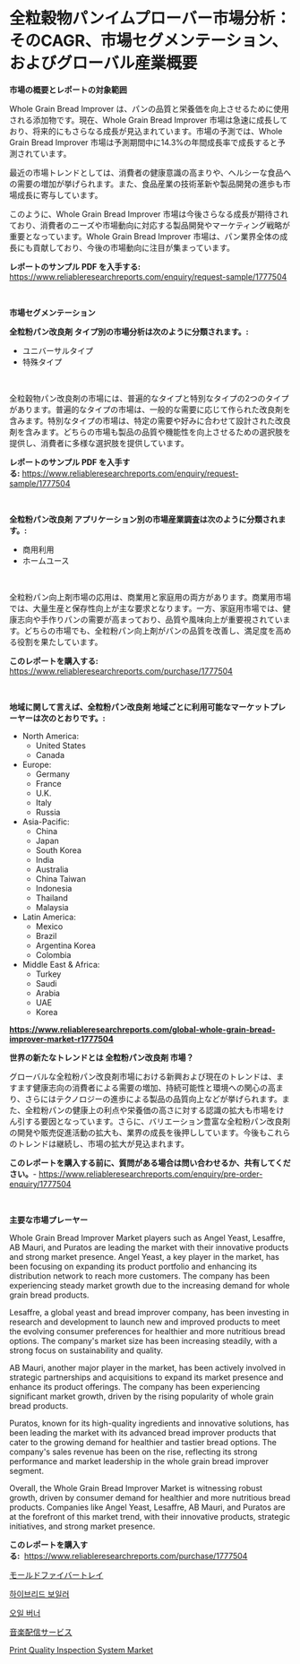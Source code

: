 <p><h1>全粒穀物パンイムプローバー市場分析：そのCAGR、市場セグメンテーション、およびグローバル産業概要</h1></p><p><strong>市場の概要とレポートの対象範囲</strong></p>
<p><p>Whole Grain Bread Improver は、パンの品質と栄養価を向上させるために使用される添加物です。現在、Whole Grain Bread Improver 市場は急速に成長しており、将来的にもさらなる成長が見込まれています。市場の予測では、Whole Grain Bread Improver 市場は予測期間中に14.3%の年間成長率で成長すると予測されています。</p><p>最近の市場トレンドとしては、消費者の健康意識の高まりや、ヘルシーな食品への需要の増加が挙げられます。また、食品産業の技術革新や製品開発の進歩も市場成長に寄与しています。</p><p>このように、Whole Grain Bread Improver 市場は今後さらなる成長が期待されており、消費者のニーズや市場動向に対応する製品開発やマーケティング戦略が重要となっています。Whole Grain Bread Improver 市場は、パン業界全体の成長にも貢献しており、今後の市場動向に注目が集まっています。</p></p>
<p><strong>レポートのサンプル PDF を入手する:</strong> <a href="https://www.reliableresearchreports.com/enquiry/request-sample/1777504">https://www.reliableresearchreports.com/enquiry/request-sample/1777504</a></p>
<p>&nbsp;</p>
<p><strong>市場セグメンテーション</strong></p>
<p><strong>全粒粉パン改良剤 タイプ別の市場分析は次のように分類されます。:</strong></p>
<p><ul><li>ユニバーサルタイプ</li><li>特殊タイプ</li></ul></p>
<p>&nbsp;</p>
<p><p>全粒穀物パン改良剤の市場には、普遍的なタイプと特別なタイプの2つのタイプがあります。普遍的なタイプの市場は、一般的な需要に応じて作られた改良剤を含みます。特別なタイプの市場は、特定の需要や好みに合わせて設計された改良剤を含みます。どちらの市場も製品の品質や機能性を向上させるための選択肢を提供し、消費者に多様な選択肢を提供しています。</p></p>
<p><strong>レポートのサンプル PDF を入手する:</strong>&nbsp;<a href="https://www.reliableresearchreports.com/enquiry/request-sample/1777504">https://www.reliableresearchreports.com/enquiry/request-sample/1777504</a></p>
<p>&nbsp;</p>
<p><strong> 全粒粉パン改良剤 アプリケーション別の市場産業調査は次のように分類されます。:</strong></p>
<p><ul><li>商用利用</li><li>ホームユース</li></ul></p>
<p>&nbsp;</p>
<p><p>全粒粉パン向上剤市場の応用は、商業用と家庭用の両方があります。商業用市場では、大量生産と保存性向上が主な要求となります。一方、家庭用市場では、健康志向や手作りパンの需要が高まっており、品質や風味向上が重要視されています。どちらの市場でも、全粒粉パン向上剤がパンの品質を改善し、満足度を高める役割を果たしています。</p></p>
<p><strong>このレポートを購入する:</strong>&nbsp; <a href="https://www.reliableresearchreports.com/purchase/1777504">https://www.reliableresearchreports.com/purchase/1777504</a></p>
<p>&nbsp;</p>
<p><strong>地域に関して言えば、全粒粉パン改良剤 地域ごとに利用可能なマーケットプレーヤーは次のとおりです。:</strong></p>
<p><ul>
    <li>
        North America:
        <ul>
            <li>United States</li>
            <li>Canada</li>
        </ul>
    </li>
    <li>
        Europe:
        <ul>
            <li>Germany</li>
            <li>France</li>
            <li>U.K.</li>
            <li>Italy</li>
            <li>Russia</li>
        </ul>
    </li>
    <li>
        Asia-Pacific:
        <ul>
            <li>China</li>
            <li>Japan</li>
            <li>South Korea</li>
            <li>India</li>
            <li>Australia</li>
            <li>China Taiwan</li>
            <li>Indonesia</li>
            <li>Thailand</li>
            <li>Malaysia</li>
        </ul>
    </li>
    <li>
        Latin America:
        <ul>
            <li>Mexico</li>
            <li>Brazil</li>
            <li>Argentina Korea</li>
            <li>Colombia</li>
        </ul>
    </li>
    <li>
        Middle East & Africa:
        <ul>
            <li>Turkey</li>
            <li>Saudi</li>
            <li>Arabia</li>
            <li>UAE</li>
            <li>Korea</li>
        </ul>
    </li>
    </ul></p>
<p><strong><a href="https://www.reliableresearchreports.com/global-whole-grain-bread-improver-market-r1777504">https://www.reliableresearchreports.com/global-whole-grain-bread-improver-market-r1777504</a></strong>&nbsp;</p>
<p><strong>世界の新たなトレンドとは 全粒粉パン改良剤 市場？</strong></p>
<p><p>グローバルな全粒粉パン改良剤市場における新興および現在のトレンドは、ますます健康志向の消費者による需要の増加、持続可能性と環境への関心の高まり、さらにはテクノロジーの進歩による製品の品質向上などが挙げられます。また、全粒粉パンの健康上の利点や栄養価の高さに対する認識の拡大も市場をけん引する要因となっています。さらに、バリエーション豊富な全粒粉パン改良剤の開発や販売促進活動の拡大も、業界の成長を後押ししています。今後もこれらのトレンドは継続し、市場の拡大が見込まれます。</p></p>
<p><strong>このレポートを購入する前に、質問がある場合は問い合わせるか、共有してください。</strong>- <a href="https://www.reliableresearchreports.com/enquiry/pre-order-enquiry/1777504">https://www.reliableresearchreports.com/enquiry/pre-order-enquiry/1777504</a></p>
<p>&nbsp;</p>
<p><strong>主要な市場プレーヤー</strong></p>
<p><p>Whole Grain Bread Improver Market players such as Angel Yeast, Lesaffre, AB Mauri, and Puratos are leading the market with their innovative products and strong market presence. Angel Yeast, a key player in the market, has been focusing on expanding its product portfolio and enhancing its distribution network to reach more customers. The company has been experiencing steady market growth due to the increasing demand for whole grain bread products.</p><p>Lesaffre, a global yeast and bread improver company, has been investing in research and development to launch new and improved products to meet the evolving consumer preferences for healthier and more nutritious bread options. The company's market size has been increasing steadily, with a strong focus on sustainability and quality.</p><p>AB Mauri, another major player in the market, has been actively involved in strategic partnerships and acquisitions to expand its market presence and enhance its product offerings. The company has been experiencing significant market growth, driven by the rising popularity of whole grain bread products.</p><p>Puratos, known for its high-quality ingredients and innovative solutions, has been leading the market with its advanced bread improver products that cater to the growing demand for healthier and tastier bread options. The company's sales revenue has been on the rise, reflecting its strong performance and market leadership in the whole grain bread improver segment.</p><p>Overall, the Whole Grain Bread Improver Market is witnessing robust growth, driven by consumer demand for healthier and more nutritious bread products. Companies like Angel Yeast, Lesaffre, AB Mauri, and Puratos are at the forefront of this market trend, with their innovative products, strategic initiatives, and strong market presence.</p></p>
<p><strong>このレポートを購入する:</strong>&nbsp;&nbsp;<a href="https://www.reliableresearchreports.com/purchase/1777504">https://www.reliableresearchreports.com/purchase/1777504</a></p>
<p><p><a href="https://medium.com/@logaolloway76845/%E6%88%90%E5%BD%A2%E3%83%95%E3%82%A1%E3%82%A4%E3%83%90%E3%83%BC%E3%83%88%E3%83%AC%E3%82%A4%E5%B8%82%E5%A0%B4-%E6%88%90%E5%8A%9F%E3%81%99%E3%82%8B%E3%83%93%E3%82%B8%E3%83%8D%E3%82%B9%E6%88%A6%E7%95%A5%E3%81%AE%E9%8D%B5-2031%E5%B9%B4%E3%81%BE%E3%81%A7%E3%81%AE%E4%BA%88%E6%B8%AC-f9ae0c746df3">モールドファイバートレイ</a></p><p><a href="https://github.com/Elenrrera7685/Market-Research-Report-List-1/blob/main/414746025060.md">하이브리드 보일러</a></p><p><a href="https://medium.com/@emmamoy1/%EC%9C%A0%EB%A5%98-%EB%B2%84-e240dc58ab41">오일 버너</a></p><p><a href="https://medium.com/@annchovey1988/%E9%9F%B3%E6%A5%BD%E9%85%8D%E4%BF%A1%E3%82%B5%E3%83%BC%E3%83%93%E3%82%B9%E5%B8%82%E5%A0%B4-%E5%B8%82%E5%A0%B4%E3%82%B7%E3%82%A7%E3%82%A2-%E5%B8%82%E5%A0%B4%E3%83%88%E3%83%AC%E3%83%B3%E3%83%89-%E3%81%9D%E3%81%97%E3%81%A6%E5%B0%86%E6%9D%A5%E3%81%AE%E6%88%90%E9%95%B7%E3%82%92%E6%8E%A2%E3%82%8B-539415f80edd">音楽配信サービス</a></p><p><a href="https://github.com/Whitneyboyettebo9kiw7yr13/Market-Research-Report-List-2/blob/main/print-quality-inspection-system-market.md">Print Quality Inspection System Market</a></p></p>